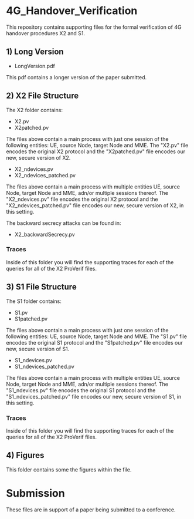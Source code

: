 # 4G_Handover_Verification

This repository contains supporting files for the formal verification of 4G handover procedures X2 and S1. 

## 1) Long Version

- LongVersion.pdf

This pdf contains a longer version of the paper submitted.

## 2) X2 File Structure

The X2 folder contains:

- X2.pv
- X2patched.pv

The files above contain a main process with just one session of the following entities: UE, source Node, target Node and MME. The "X2.pv" file encodes the original X2 protocol and the "X2patched.pv" file encodes our new, secure version of X2.

- X2_ndevices.pv
- X2_ndevices_patched.pv

The files above contain a main process with multiple entities UE, source Node, target Node and MME, adn/or multiple sessions thereof. The "X2_ndevices.pv" file encodes the original X2 protocol and the "X2_ndevices_patched.pv" file encodes our new, secure version of X2, in this setting.

The backward secrecy attacks can be found in:

- X2_backwardSecrecy.pv

### Traces

Inside of this folder you will find the supporting traces for each of the queries for all of the X2 ProVerif files.

## 3) S1 File Structure

The S1 folder contains:

- S1.pv
- S1patched.pv

The files above contain a main process with just one session of the following entities: UE, source Node, target Node and MME. The "S1.pv" file encodes the original S1 protocol and the "S1patched.pv" file encodes our new, secure version of S1.

- S1_ndevices.pv
- S1_ndevices_patched.pv

The files above contain a main process with multiple entities UE, source Node, target Node and MME, adn/or multiple sessions thereof. The "S1_ndevices.pv" file encodes the original S1 protocol and the "S1_ndevices_patched.pv" file encodes our new, secure version of S1, in this setting.

### Traces

Inside of this folder you will find the supporting traces for each of the queries for all of the X2 ProVerif files.

## 4) Figures

This folder contains some the figures within the file.

# Submission

These files are in support of a paper being submitted to a conference.